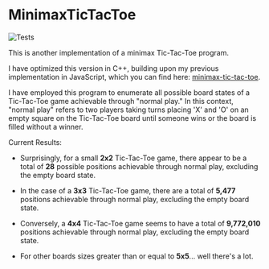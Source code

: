 # MinimaxTicTacToe

![Tests](https://github.com/mrdcvlsc/MinimaxTicTacToe/actions/workflows/tests.yml/badge.svg)

This is another implementation of a minimax Tic-Tac-Toe program.

I have optimized this version in C++, building upon my previous implementation in JavaScript, which you can find here: [minimax-tic-tac-toe](https://github.com/mrdcvlsc/minimax-tic-tac-toe).

I have employed this program to enumerate all possible board states of a Tic-Tac-Toe game achievable through "normal play." In this context, "normal play" refers to two players taking turns placing 'X' and 'O' on an empty square on the Tic-Tac-Toe board until someone wins or the board is filled without a winner.

Current Results:

- Surprisingly, for a small **2x2** Tic-Tac-Toe game, there appear to be a total of **28** possible positions achievable through normal play, excluding the empty board state.

- In the case of a **3x3** Tic-Tac-Toe game, there are a total of **5,477** positions achievable through normal play, excluding the empty board state.

- Conversely, a **4x4** Tic-Tac-Toe game seems to have a total of **9,772,010** positions achievable through normal play, excluding the empty board state.

- For other boards sizes greater than or equal to **5x5**... well there's a lot.